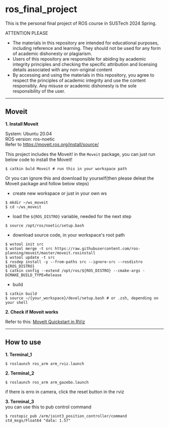 # ros_final_project  
This is the personal final project of ROS course in SUSTech 2024 Spring.

ATTENTION PLEASE  
- The materials in this repository are intended for educational purposes, including reference and learning. They should not be used for any form of academic dishonesty or plagiarism.
- Users of this repository are responsible for abiding by academic integrity principles and checking the specific attribution and licensing details associated with any non-original content
- By accessing and using the materials in this repository, you agree to respect the principles of academic integrity and use the content responsibly. Any misuse or academic dishonesty is the sole responsibility of the user.

---

## Moveit

**1. Install Moveit**

System: Ubuntu 20.04  
ROS version: ros-noetic  
Refer to https://moveit.ros.org/install/source/

This project includes the Moveit! in the `Moveit` package, you can just run below code to install the Moveit!
```
$ catkin buld Moveit # run this in your workspace path
```

Or you can ignore this and download by yourself(then please deleat the Moveit package and follow below steps)

- create new workspace or just in your own ws 
```
$ mkdir ~/ws_moveit
$ cd ~/ws_moveit
```
- load the `${ROS_DISTRO}` variable, needed for the next step
```
$ source /opt/ros/noetic/setup.bash 
```
- download source code, in your workspace's root path
```
$ wstool init src
$ wstool merge -t src https://raw.githubusercontent.com/ros-planning/moveit/master/moveit.rosinstall
$ wstool update -t src
$ rosdep install -y --from-paths src --ignore-src --rosdistro ${ROS_DISTRO}
$ catkin config --extend /opt/ros/${ROS_DISTRO} --cmake-args -DCMAKE_BUILD_TYPE=Release
```
- build
```
$ catkin build
$ source ~/{your_workspace}/devel/setup.bash # or .zsh, depending on your shell
```
**2. Check if Moveit works**  

Refer to this: [MoveIt Quickstart in RViz](https://ros-planning.github.io/moveit_tutorials/doc/quickstart_in_rviz/quickstart_in_rviz_tutorial.html)

---

## How to use

**1. Terminal_1**  
```
$ roslaunch ros_arm arm_rviz.launch
```
**2. Terminal_2**  
```
$ roslaunch ros_arm arm_gazebo.launch 
```
if there is erro in camera, click the reset button in the rviz  

**3. Terminal_3**  
you can use this to pub control command
```
$ rostopic pub /arm/joint3_position_controller/command std_msgs/Float64 "data: 1.57" 
```
